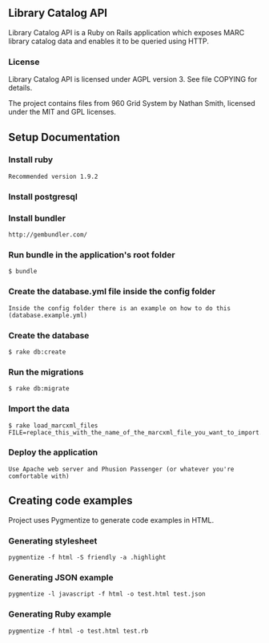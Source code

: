 ## Library Catalog API

Library Catalog API is a Ruby on Rails application
which exposes MARC library catalog data and enables
it to be queried using HTTP.

### License

Library Catalog API is licensed under AGPL version 3.
See file COPYING for details.

The project contains files from 960 Grid System by
Nathan Smith, licensed under the MIT and GPL licenses.

## Setup Documentation

### Install ruby

    Recommended version 1.9.2

### Install postgresql

### Install bundler
    
    http://gembundler.com/

### Run bundle in the application's root folder

    $ bundle
    
### Create the database.yml file inside the config folder
  
    Inside the config folder there is an example on how to do this (database.example.yml)

### Create the database
    
    $ rake db:create
    
### Run the migrations

    $ rake db:migrate
  
### Import the data

    $ rake load_marcxml_files FILE=replace_this_with_the_name_of_the_marcxml_file_you_want_to_import.xml

### Deploy the application

    Use Apache web server and Phusion Passenger (or whatever you're comfortable with)
    

## Creating code examples

Project uses Pygmentize to generate code examples in HTML.

### Generating stylesheet

    pygmentize -f html -S friendly -a .highlight

### Generating JSON example

    pygmentize -l javascript -f html -o test.html test.json

### Generating Ruby example

    pygmentize -f html -o test.html test.rb
